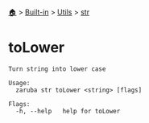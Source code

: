 <!--startTocHeader-->
[🏠](../../../README.md) > [Built-in](../../README.md) > [Utils](../README.md) > [str](README.md)
# toLower
<!--endTocHeader-->

```
Turn string into lower case

Usage:
  zaruba str toLower <string> [flags]

Flags:
  -h, --help   help for toLower

```

<!--startTocSubtopic-->
<!--endTocSubtopic-->